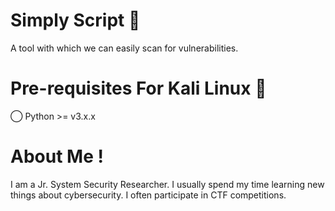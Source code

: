 # Simply Script 🔎
A tool with which we can easily scan for vulnerabilities.


# Pre-requisites For Kali Linux 🚨
◯ Python >= v3.x.x


# About Me ! 
I am a Jr. System Security Researcher. I usually spend my time learning new things about cybersecurity. I often participate in CTF competitions.
